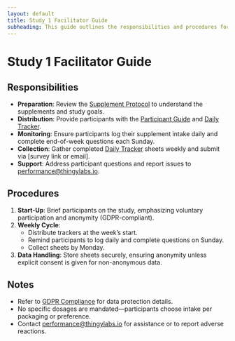 ```yaml
---
layout: default
title: Study 1 Facilitator Guide
subheading: This guide outlines the responsibilities and procedures for facilitators managing Study 1 at Thingylabs GmbH, owned by D3velop Ltd and licensed to Thingylabs GmbH. It supports our investigation into nutritional supplements to enhance employee well-being, cognitive performance, and productivity.
---
```


<!-- docs/study-1-facilitator-guide.md -->
# Study 1 Facilitator Guide

## Responsibilities
- **Preparation**: Review the [Supplement Protocol](s1-supplement-protocol) to understand the supplements and study goals.
- **Distribution**: Provide participants with the [Participant Guide](s1-participant-guide) and [Daily Tracker](surveys/s1-daily-tracker.md).
- **Monitoring**: Ensure participants log their supplement intake daily and complete end-of-week questions each Sunday.
- **Collection**: Gather completed [Daily Tracker](surveys/s1-daily-tracker) sheets weekly and submit via [survey link or email].
- **Support**: Address participant questions and report issues to [performance@thingylabs.io](mailto:performance@thingylabs.io).

## Procedures
1. **Start-Up**: Brief participants on the study, emphasizing voluntary participation and anonymity (GDPR-compliant).
2. **Weekly Cycle**:
   - Distribute trackers at the week’s start.
   - Remind participants to log daily and complete questions on Sunday.
   - Collect sheets by Monday.
3. **Data Handling**: Store sheets securely, ensuring anonymity unless explicit consent is given for non-anonymous data.

## Notes
- Refer to [GDPR Compliance](/thingylabs-performance-initiative/gdpr-compliance) for data protection details.
- No specific dosages are mandated—participants choose intake per packaging or preference.
- Contact [performance@thingylabs.io](mailto:performance@thingylabs.io) for assistance or to report adverse reactions.
